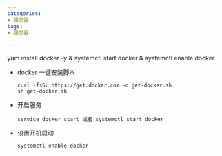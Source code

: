 ```yaml
---
categories: 
- 服务器
tags:
- 服务器

---
```


yum install docker -y & systemctl start docker & systemctl enable docker

<!--more-->

- docker 一键安装脚本

  ```shell
  curl -fsSL https://get.docker.com -o get-docker.sh
  sh get-docker.sh
  ```

- 开启服务

  ```shell
  service docker start 或者 systemctl start docker
  ```

- 设置开机启动

  ```shell
  systemctl enable docker
  ```

  